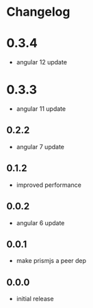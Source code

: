 # Changelog

# 0.3.4
- angular 12 update

# 0.3.3
- angular 11 update

## 0.2.2
- angular 7 update

## 0.1.2
- improved performance

## 0.0.2
- angular 6 update

## 0.0.1
- make prismjs a peer dep

## 0.0.0
- initial release